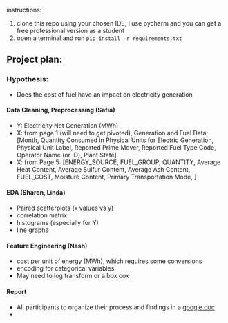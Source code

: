 instructions:

1) clone this repo using your chosen IDE, I use pycharm and you can get a free professional version as a student
2) open a terminal and run `pip install -r requirements.txt`


## Project plan:

### Hypothesis: 
- Does the cost of fuel have an impact on electricity generation

#### Data Cleaning, Preprocessing (Safia) 
- Y: Electricity Net Generation (MWh)
- X: from page 1 (will need to get pivoted), Generation and Fuel Data: [Month, Quantity Consumed in Physical Units for Electric Generation, Physical Unit Label, Reported Prime Mover, Reported Fuel Type Code, Operator Name (or ID), Plant State]
- X: from Page 5: [ENERGY_SOURCE, FUEL_GROUP, QUANTITY, Average Heat Content, Average Sulfur Content, Average Ash Content, FUEL_COST, Moisture Content, Primary Transportation Mode, ]

#### EDA (Sharon, Linda)
- Paired scatterplots (x values vs y)
- correlation matrix
- histograms (especially for Y)
- line graphs

#### Feature Engineering (Nash)
- cost per unit of energy (MWh), which requires some conversions
- encoding for categorical variables
- May need to log transform or a box cox

#### Report
- All participants to organize their process and findings in a [google doc](https://docs.google.com/document/d/1JRd5DeINReVoYmRqIuzUhQpY58EsFdD6B-P_0IySAcQ/edit?usp=sharing)
- 